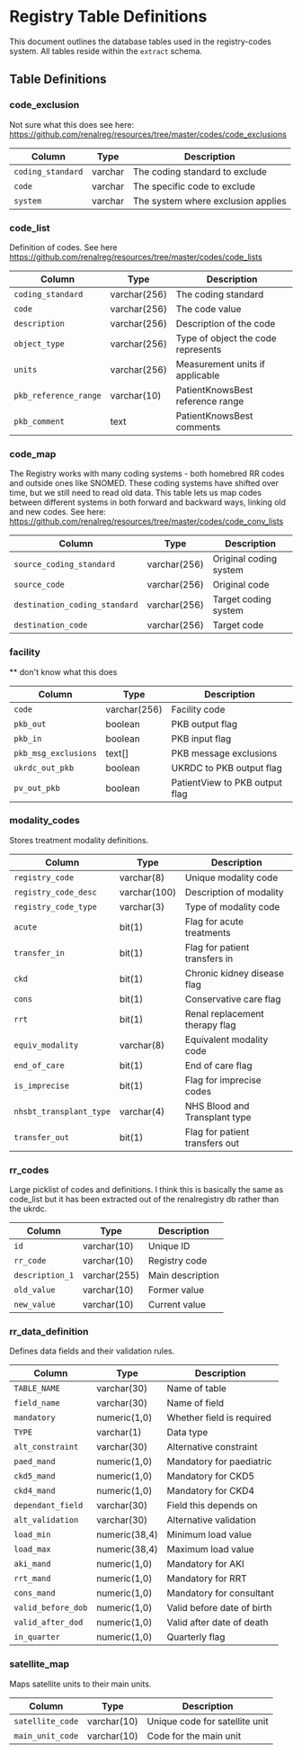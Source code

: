 # Registry Table Definitions

This document outlines the database tables used in the registry-codes system. All tables reside within the `extract` schema.

## Table Definitions

### code_exclusion

Not sure what this does see here: https://github.com/renalreg/resources/tree/master/codes/code_exclusions

| Column | Type | Description |
|--------|------|-------------|
| `coding_standard` | varchar | The coding standard to exclude |
| `code` | varchar | The specific code to exclude |
| `system` | varchar | The system where exclusion applies |

### code_list

Definition of codes. See here https://github.com/renalreg/resources/tree/master/codes/code_lists

| Column | Type | Description |
|--------|------|-------------|
| `coding_standard` | varchar(256) | The coding standard |
| `code` | varchar(256) | The code value |
| `description` | varchar(256) | Description of the code |
| `object_type` | varchar(256) | Type of object the code represents |
| `units` | varchar(256) | Measurement units if applicable |
| `pkb_reference_range` | varchar(10) | PatientKnowsBest reference range |
| `pkb_comment` | text | PatientKnowsBest comments |

### code_map
The Registry works with many coding systems - both homebred RR codes and outside ones like SNOMED. These coding systems have shifted over time, but we still need to read old data. This table lets us map codes between different systems in both forward and backward ways, linking old and new codes. See here: https://github.com/renalreg/resources/tree/master/codes/code_conv_lists

| Column | Type | Description |
|--------|------|-------------|
| `source_coding_standard` | varchar(256) | Original coding system |
| `source_code` | varchar(256) | Original code |
| `destination_coding_standard` | varchar(256) | Target coding system |
| `destination_code` | varchar(256) | Target code |

### facility

** don't know what this does

| Column | Type | Description |
|--------|------|-------------|
| `code` | varchar(256) | Facility code |
| `pkb_out` | boolean | PKB output flag |
| `pkb_in` | boolean | PKB input flag |
| `pkb_msg_exclusions` | text[] | PKB message exclusions |
| `ukrdc_out_pkb` | boolean | UKRDC to PKB output flag |
| `pv_out_pkb` | boolean | PatientView to PKB output flag |

### modality_codes

Stores treatment modality definitions.

| Column | Type | Description |
|--------|------|-------------|
| `registry_code` | varchar(8) | Unique modality code |
| `registry_code_desc` | varchar(100) | Description of modality |
| `registry_code_type` | varchar(3) | Type of modality code |
| `acute` | bit(1) | Flag for acute treatments |
| `transfer_in` | bit(1) | Flag for patient transfers in |
| `ckd` | bit(1) | Chronic kidney disease flag |
| `cons` | bit(1) | Conservative care flag |
| `rrt` | bit(1) | Renal replacement therapy flag |
| `equiv_modality` | varchar(8) | Equivalent modality code |
| `end_of_care` | bit(1) | End of care flag |
| `is_imprecise` | bit(1) | Flag for imprecise codes |
| `nhsbt_transplant_type` | varchar(4) | NHS Blood and Transplant type |
| `transfer_out` | bit(1) | Flag for patient transfers out |

### rr_codes

Large picklist of codes and definitions. I think this is basically the same as code_list but it has been extracted out of the renalregistry db rather than the ukrdc. 

| Column | Type | Description |
|--------|------|-------------|
| `id` | varchar(10) | Unique ID |
| `rr_code` | varchar(10) | Registry code |
| `description_1` | varchar(255) | Main description |
| `old_value` | varchar(10) | Former value |
| `new_value` | varchar(10) | Current value |

### rr_data_definition

Defines data fields and their validation rules.

| Column | Type | Description |
|--------|------|-------------|
| `TABLE_NAME` | varchar(30) | Name of table |
| `field_name` | varchar(30) | Name of field |
| `mandatory` | numeric(1,0) | Whether field is required |
| `TYPE` | varchar(1) | Data type |
| `alt_constraint` | varchar(30) | Alternative constraint |
| `paed_mand` | numeric(1,0) | Mandatory for paediatric |
| `ckd5_mand` | numeric(1,0) | Mandatory for CKD5 |
| `ckd4_mand` | numeric(1,0) | Mandatory for CKD4 |
| `dependant_field` | varchar(30) | Field this depends on |
| `alt_validation` | varchar(30) | Alternative validation |
| `load_min` | numeric(38,4) | Minimum load value |
| `load_max` | numeric(38,4) | Maximum load value |
| `aki_mand` | numeric(1,0) | Mandatory for AKI |
| `rrt_mand` | numeric(1,0) | Mandatory for RRT |
| `cons_mand` | numeric(1,0) | Mandatory for consultant |
| `valid_before_dob` | numeric(1,0) | Valid before date of birth |
| `valid_after_dod` | numeric(1,0) | Valid after date of death |
| `in_quarter` | numeric(1,0) | Quarterly flag |

### satellite_map

Maps satellite units to their main units.

| Column | Type | Description |
|--------|------|-------------|
| `satellite_code` | varchar(10) | Unique code for satellite unit |
| `main_unit_code` | varchar(10) | Code for the main unit |
